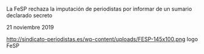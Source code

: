 La FeSP rechaza la imputación de periodistas por informar de un sumario declarado secreto

21 noviembre 2019

http://sindicato-periodistas.es/wp-content/uploads/FESP-145x100.png
logo FeSP
